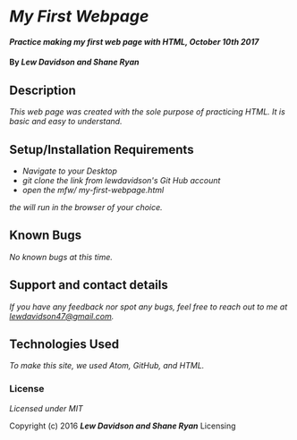 # _My First Webpage_

#### _Practice making my first web page with HTML, October 10th 2017_

#### By _**Lew Davidson and Shane Ryan**_

## Description

_This web page was created with the sole purpose of practicing HTML. It is basic and easy to understand._

## Setup/Installation Requirements

* _Navigate to your Desktop_
* _git clone the link from lewdavidson's Git Hub account_
* _open the mfw/ my-first-webpage.html_

_the will run in the browser of your choice._

## Known Bugs

_No known bugs at this time._

## Support and contact details

_If you have any feedback nor spot any bugs, feel free to reach out to me at lewdavidson47@gmail.com._

## Technologies Used

_To make this site, we used Atom, GitHub, and HTML._

### License

*Licensed under MIT*

Copyright (c) 2016 **_Lew Davidson and Shane Ryan_**
Licensing
